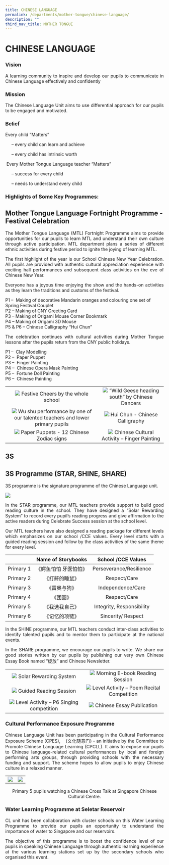 ```yaml
---
title: CHINESE LANGUAGE
permalink: /departments/mother-tongue/chinese-language/
description: ""
third_nav_title: MOTHER TONGUE
---
```

# CHINESE LANGUAGE

### Vision

<p style="text-align: justify;">A learning community to inspire and develop our pupils to communicate in Chinese Language effectively and confidently</p>

### Mission

<p style="text-align: justify;">The Chinese Language Unit aims to use differential approach for our pupils to be engaged and motivated.</p>

### Belief  

Every child “Matters”

     – every child can learn and achieve

     – every child has intrinsic worth
		 
 Every Mother Tongue Language teacher “Matters”

     – success for every child

     – needs to understand every child
		 
		 
### Highlights of Some Key Programmes: 

## **Mother Tongue Language Fortnight Programme - Festival Celebration**

<p style="text-align: justify;">The Mother Tongue Language (MTL) Fortnight Programme aims to provide opportunities for our pupils to learn MTL and understand their own culture through active participation. MTL department plans a series of different ethnic activities during festive period to ignite the joying of learning MTL.</p>

<p style="text-align: justify;">The first highlight of the year is our School Chinese New Year Celebration. All pupils are provided with authentic cultural appreciation experience with exciting hall performances and subsequent class activities on the eve of Chinese New Year. </p>

<p style="text-align: justify;">Everyone has a joyous time enjoying the show and the hands-on activities as they learn the traditions and customs of the festival.</p>

P1 –  Making of decorative Mandarin oranges and colouring one set of Spring Festival Couplet   
P2 – Making of CNY Greeting Card   
P3 – Making of Origami Mouse Corner Bookmark   
P4 – Making of Origami 3D Mouse    
P5 & P6 – Chinese Calligraphy “Hui Chun”

<p style="text-align: justify;">The celebration continues with cultural activities during Mother Tongue lessons after the pupils return from the CNY public holidays.</p>

P1 –  Clay Modelling   
P2 –  Paper Puppet   
P3 –  Finger Painting   
P4 –  Chinese Opera Mask Painting   
P5 –  Fortune Doll Painting   
P6 –  Chinese Painting


|   |   |
|:-:|:-:|
|  ![](/images/Departments/MOTHER%20TONGUE/CHINESE%20LANGUAGE/CNY_Concert_1.jpg)   Festive Cheers by the whole school  |    ![](/images/Departments/MOTHER%20TONGUE/CHINESE%20LANGUAGE/CNY_Concert_2.jpg)   “Wild Geese heading south” by Chinese Dancers   |
|  ![](/images/Departments/MOTHER%20TONGUE/CHINESE%20LANGUAGE/CNY_Concert_3.jpg)  Wu shu performance by one of our talented teachers and lower primary pupils  |  ![](/images/Departments/MOTHER%20TONGUE/CHINESE%20LANGUAGE/CNY_Calligraphy.jpg) Hui Chun - Chinese Calligraphy   |
|  ![](/images/Departments/MOTHER%20TONGUE/CHINESE%20LANGUAGE/CNY%20Fortnight_Puppet.jpeg)  Paper Puppets - 12 Chinese Zodiac signs   |  ![](/images/Departments/MOTHER%20TONGUE/CHINESE%20LANGUAGE/CNY_Fortnight_Finger_Painting.jpeg)   Chinese Cultural Activity – Finger Painting   |


## **3S** 

## **3S Programme (STAR, SHINE, SHARE)**

3S programme is the signature programme of the Chinese Language unit.

![](/images/Departments/MOTHER%20TONGUE/CHINESE%20LANGUAGE/3S_prog.jpg)

<p style="text-align: justify;">In the STAR programme, our MTL teachers provide support to build good reading culture in the school. They have designed a “Solar Rewarding System” to record every pupil’s reading progress and give affirmation to the active readers during Celebrate Success session at the school level.</p>

<p style="text-align: justify;">Our MTL teachers have also designed a reading package for different levels which emphasizes on our school /CCE values. Every level starts with a guided reading session and follow by the class activities of the same theme for every level.</p>

|        |   Name of Storybooks  |     School /CCE Values    |
|:---------:|:---------------------:|:--------------------:|
| Primary 1 | 《鳄鱼怕怕 牙医怕怕》 |  Perseverance/Resilience  |
| Primary 2 |     《打鼾的睡鼠》    |        Respect/Care       |
| Primary 3 |      《雷奥与狗》     |     Independence/Care     |
| Primary 4 |        《团圆》       |        Respect/Care       |
| Primary 5 |     《我选我自己》    | Integrity, Responsibility |
| Primary 6 |   《记忆的项链》      |     Sincerity/ Respect    |

<p style="text-align: justify;">In the SHINE programme, our MTL teachers conduct inter-class activities to identify talented pupils and to mentor them to participate at the national events.</p>

<p style="text-align: justify;">In the SHARE programme, we encourage our pupils to write. We share our good stories written by our pupils by publishing our very own Chinese Essay Book named “绽放” and Chinese Newsletter.</p>

|   |   |
|:-:|:-:|
| ![](/images/Departments/MOTHER%20TONGUE/CHINESE%20LANGUAGE/CL_Reading_1.png)   Solar Rewarding System  |   ![](/images/Departments/MOTHER%20TONGUE/CHINESE%20LANGUAGE/CL_Reading_2.jpg)  Morning E-book Reading Session |
|   ![](/images/Departments/MOTHER%20TONGUE/CHINESE%20LANGUAGE/CL_Reading_3.jpeg)  Guided Reading Session  |  ![](/images/Departments/MOTHER%20TONGUE/CHINESE%20LANGUAGE/CL_Level_Activity.jpeg)   Level Activity – Poem Recital Competition   |
| ![](/images/Departments/MOTHER%20TONGUE/CHINESE%20LANGUAGE/CL_Singing_Competition%202.jpeg)   Level Activity – P6 Singing competition |  ![](/images/Departments/MOTHER%20TONGUE/CHINESE%20LANGUAGE/CL_Essay_Books.jpeg) Chinese Essay Publication   |

### **Cultural Performance Exposure Programme**  

<p style="text-align: justify;">Chinese Language Unit has been participating in the Cultural Performance Exposure Scheme (CPES),    (文化随意门) - an initiative by the Committee to Promote Chinese Language Learning (CPCLL). It aims to expose our pupils to Chinese language-related cultural performances by local and foreign performing arts groups, through providing schools with the necessary funding and support. The scheme hopes to allow pupils to enjoy Chinese culture in a relaxed manner.</p>

|   |   |
|:-:|:-:|
|  ![](/images/Departments/MOTHER%20TONGUE/CHINESE%20LANGUAGE/CL_CPES_1.jpeg) |  ![](/images/Departments/MOTHER%20TONGUE/CHINESE%20LANGUAGE/CL_CPES_2.jpeg)   |

<center>Primary 5 pupils watching a Chinese Cross Talk at Singapore Chinese Cultural Centre.</center>


### **Water Learning Programme at Seletar Reservoir**  

<p style="text-align: justify;">CL unit has been collaboration with cluster schools on this Water Learning Programme to provide our pupils an opportunity to understand the importance of water to Singapore and our reservoirs.    

<p style="text-align: justify;">The objective of this programme is to boost the confidence level of our pupils in speaking Chinese Language through authentic learning experience at the various learning stations set up by the secondary schools who organised this event.